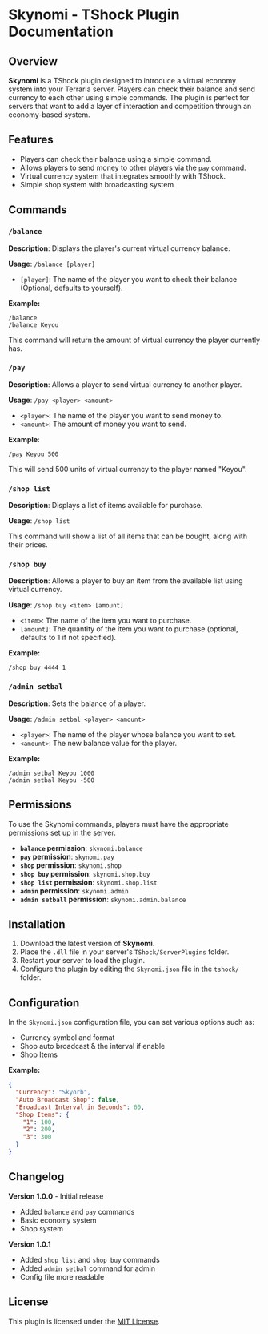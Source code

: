 # Skynomi - TShock Plugin Documentation

## Overview

**Skynomi** is a TShock plugin designed to introduce a virtual economy system into your Terraria server. Players can check their balance and send currency to each other using simple commands. The plugin is perfect for servers that want to add a layer of interaction and competition through an economy-based system.

## Features

- Players can check their balance using a simple command.
- Allows players to send money to other players via the `pay` command.
- Virtual currency system that integrates smoothly with TShock.
- Simple shop system with broadcasting system

## Commands

### `/balance`

**Description**: Displays the player's current virtual currency balance.

**Usage**: 
`/balance [player]`

- `[player]`: The name of the player you want to check their balance (Optional, defaults to yourself).

**Example:**
```
/balance
/balance Keyou
```

This command will return the amount of virtual currency the player currently has.

### `/pay`

**Description**: Allows a player to send virtual currency to another player.

**Usage**:
`/pay <player> <amount>`

- `<player>`: The name of the player you want to send money to.
- `<amount>`: The amount of money you want to send.

**Example**:
```
/pay Keyou 500
```

This will send 500 units of virtual currency to the player named "Keyou".

### `/shop list`

**Description**: Displays a list of items available for purchase.

**Usage**: 
`/shop list`

This command will show a list of all items that can be bought, along with their prices.

### `/shop buy`

**Description**: Allows a player to buy an item from the available list using virtual currency.

**Usage**:
`/shop buy <item> [amount]`

- `<item>`: The name of the item you want to purchase.
- `[amount]`: The quantity of the item you want to purchase (optional, defaults to 1 if not specified).

**Example:**
```
/shop buy 4444 1
```

### `/admin setbal`
**Description**: Sets the balance of a player.

**Usage**:
`/admin setbal <player> <amount>`

- `<player>`: The name of the player whose balance you want to set.
- `<amount>`: The new balance value for the player.

**Example:**
```
/admin setbal Keyou 1000
/admin setbal Keyou -500
```

## Permissions

To use the Skynomi commands, players must have the appropriate permissions set up in the server.

- **`balance` permission**: `skynomi.balance`
- **`pay` permission**: `skynomi.pay`
- **`shop` permission**: `skynomi.shop`
- **`shop buy` permission**: `skynomi.shop.buy`
- **`shop list` permission**: `skynomi.shop.list`
- **`admin` permission**: `skynomi.admin`
- **`admin setball` permission**: `skynomi.admin.balance`


## Installation

1. Download the latest version of **Skynomi**.
2. Place the `.dll` file in your server's `TShock/ServerPlugins` folder.
3. Restart your server to load the plugin.
4. Configure the plugin by editing the `Skynomi.json` file in the `tshock/` folder.

## Configuration

In the `Skynomi.json` configuration file, you can set various options such as:
- Currency symbol and format
- Shop auto broadcast & the interval if enable
- Shop Items

**Example:**
```json
{
  "Currency": "Skyorb",
  "Auto Broadcast Shop": false,
  "Broadcast Interval in Seconds": 60,
  "Shop Items": {
    "1": 100,
    "2": 200,
    "3": 300
  }
}
```

## Changelog

**Version 1.0.0** - Initial release
- Added `balance` and `pay` commands
- Basic economy system
- Shop system

**Version 1.0.1**
- Added `shop list` and `shop buy` commands
- Added `admin setbal` command for admin
- Config file more readable

## License

This plugin is licensed under the [MIT License](https://opensource.org/licenses/MIT).
